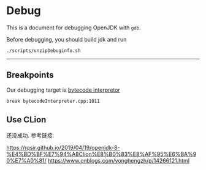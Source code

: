 # Debug

This is a document for debugging OpenJDK with `gdb`.

Before debugging, you should build jdk and run

```shell
./scripts/unzipDebuginfo.sh
```
-----

## Breakpoints
Our debugging target is [bytecode interpretor](../hotspot/src/share/vm/interpreter/bytecodeInterpreter.cpp)



```gdb
break bytecodeInterpreter.cpp:1011
```


## Use CLion

还没成功. 参考链接:

https://rqsir.github.io/2019/04/19/openjdk-8-%E4%BD%BF%E7%94%A8Clion%E8%B0%83%E8%AF%95%E6%BA%90%E7%A0%81/
https://www.cnblogs.com/yonghengzh/p/14266121.html